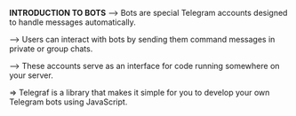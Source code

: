<B>INTRODUCTION TO BOTS</B>
--> Bots are special Telegram accounts designed to handle messages automatically. 

--> Users can interact with bots by sending them command messages in private or group chats.

--> These accounts serve as an interface for code running somewhere on your server.

=> Telegraf is a library that makes it simple for you to develop your own Telegram bots using JavaScript.

